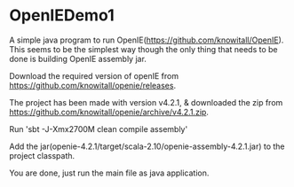 # OpenIEDemo1

A simple java program to run OpenIE(https://github.com/knowitall/OpenIE). This seems to be the simplest way though the only thing that needs to be done is building OpenIE assembly jar. 

Download the required version of openIE from https://github.com/knowitall/openie/releases. 

The project has been made with version v4.2.1, & downloaded the zip from https://github.com/knowitall/openie/archive/v4.2.1.zip.

Run 'sbt -J-Xmx2700M clean compile assembly'

Add the jar(openie-4.2.1/target/scala-2.10/openie-assembly-4.2.1.jar) to the project classpath.

You are done, just run the main file as java application.

